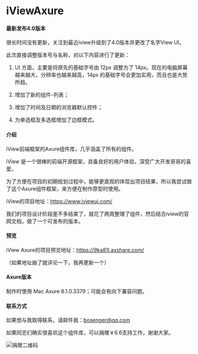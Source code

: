 # iViewAxure

#### 最新发布4.0版本

很长时间没有更新，关注到最近iview升级到了4.0版本并更改了名字View UI。

此次直接调整版本号与名称，对以下内容进行了更新：

1. UI 方面，主要是将原先的基础字号由 12px 调整为了 14px。现在的电脑屏幕越来越大，分辨率也越来越高，14px 的基础字号会更加实用，而且也是大势所趋。

2. 增加了新的组件-列表；

3. 增加了时间及日期的浏览器默认控件；

4. 为单选框及多选框增加了边框模式。

#### 介绍
iView前端框架的Axure组件库，几乎涵盖了所有的组件。

iView 是一个很棒的前端开源框架，具备良好的用户体验，深受广大开发哥哥的喜爱。

为了方便在项目的初期规划过程中，能够更直观的体现出项目结果，所以我尝试做了这个Axure组件框架，来方便在制作原型时使用。

iView的项目地址：https://www.iviewui.com/

我们的项目设计阶段差不多结束了，就花了两周整理了组件，然后结合iview的官网文档，做了一个可发布的版本。


#### 预览
iView Axure的项目预览地址：https://9ka81l.axshare.com/

（如果地址崩了就评论一下，我再更新一个）

#### Axure版本
制作时使用 Mac Axure 8.1.0.3379；可能会有向下兼容问题。

#### 联系方式

如果想与我取得联系，请邮件我：bosenger@qq.com

如果同志们确实很喜欢这个组件库，可以捐赠￥6.6支持工作，谢谢大家。

![捐赠二维码](http://baozipmimg.oss-cn-beijing.aliyuncs.com/img/IMG_1274.JPG "捐赠二维码")
